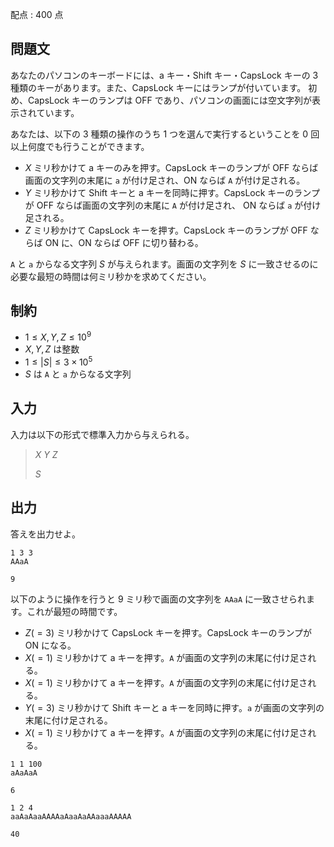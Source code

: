 配点 : $400$ 点

## 問題文

あなたのパソコンのキーボードには、a キー・Shift キー・CapsLock キーの $3$ 種類のキーがあります。また、CapsLock キーにはランプが付いています。
初め、CapsLock キーのランプは OFF であり、パソコンの画面には空文字列が表示されています。

あなたは、以下の $3$ 種類の操作のうち $1$ つを選んで実行するということを $0$ 回以上何度でも行うことができます。

- $X$ ミリ秒かけて a キーのみを押す。CapsLock キーのランプが OFF ならば画面の文字列の末尾に `a` が付け足され、ON ならば `A` が付け足される。
- $Y$ ミリ秒かけて Shift キーと a キーを同時に押す。CapsLock キーのランプが OFF ならば画面の文字列の末尾に `A` が付け足され、 ON ならば `a` が付け足される。
- $Z$ ミリ秒かけて CapsLock キーを押す。CapsLock キーのランプが OFF ならば ON に、ON ならば OFF に切り替わる。

`A` と `a` からなる文字列 $S$ が与えられます。画面の文字列を $S$ に一致させるのに必要な最短の時間は何ミリ秒かを求めてください。

## 制約

- $1 \leq X,Y,Z \leq 10^9$
- $X,Y,Z$ は整数
- $1 \leq |S| \leq 3 \times 10^5$
- $S$ は `A` と `a` からなる文字列

## 入力

入力は以下の形式で標準入力から与えられる。

> $X$ $Y$ $Z$
> 
> $S$

## 出力

答えを出力せよ。

```input1
1 3 3
AAaA
```

```output1
9
```

以下のように操作を行うと $9$ ミリ秒で画面の文字列を `AAaA` に一致させられます。これが最短の時間です。

- $Z(=3)$ ミリ秒かけて CapsLock キーを押す。CapsLock キーのランプが ON になる。
- $X(=1)$ ミリ秒かけて a キーを押す。`A` が画面の文字列の末尾に付け足される。
- $X(=1)$ ミリ秒かけて a キーを押す。`A` が画面の文字列の末尾に付け足される。
- $Y(=3)$ ミリ秒かけて Shift キーと a キーを同時に押す。`a` が画面の文字列の末尾に付け足される。
- $X(=1)$ ミリ秒かけて a キーを押す。`A` が画面の文字列の末尾に付け足される。

```input2
1 1 100
aAaAaA
```

```output2
6
```

```input3
1 2 4
aaAaAaaAAAAaAaaAaAAaaaAAAAA
```

```output3
40
```